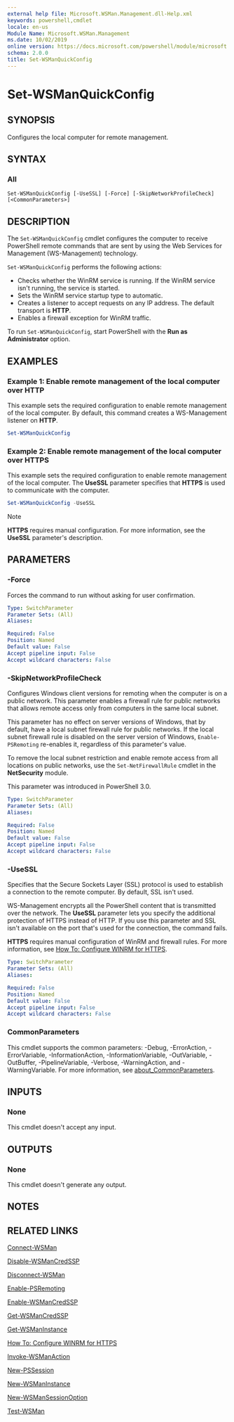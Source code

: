 ```yaml
---
external help file: Microsoft.WSMan.Management.dll-Help.xml
keywords: powershell,cmdlet
locale: en-us
Module Name: Microsoft.WSMan.Management
ms.date: 10/02/2019
online version: https://docs.microsoft.com/powershell/module/microsoft.wsman.management/set-wsmanquickconfig?view=powershell-6&WT.mc_id=ps-gethelp
schema: 2.0.0
title: Set-WSManQuickConfig
---
```


# Set-WSManQuickConfig

## SYNOPSIS

Configures the local computer for remote management.

## SYNTAX

### All

```
Set-WSManQuickConfig [-UseSSL] [-Force] [-SkipNetworkProfileCheck] [<CommonParameters>]
```

## DESCRIPTION

The `Set-WSManQuickConfig` cmdlet configures the computer to receive PowerShell remote commands that
are sent by using the Web Services for Management (WS-Management) technology.

`Set-WSManQuickConfig` performs the following actions:

- Checks whether the WinRM service is running. If the WinRM service isn't running, the service is
  started.
- Sets the WinRM service startup type to automatic.
- Creates a listener to accept requests on any IP address. The default transport is **HTTP**.
- Enables a firewall exception for WinRM traffic.

To run `Set-WSManQuickConfig`, start PowerShell with the **Run as Administrator** option.

## EXAMPLES

### Example 1: Enable remote management of the local computer over HTTP

This example sets the required configuration to enable remote management of the local computer. By
default, this command creates a WS-Management listener on **HTTP**.

```powershell
Set-WSManQuickConfig
```

### Example 2: Enable remote management of the local computer over HTTPS

This example sets the required configuration to enable remote management of the local computer. The
**UseSSL** parameter specifies that **HTTPS** is used to communicate with the computer.

```powershell
Set-WSManQuickConfig -UseSSL
```

> [!NOTE]
> **HTTPS** requires manual configuration. For more information, see the **UseSSL** parameter's
> description.

## PARAMETERS

### -Force

Forces the command to run without asking for user confirmation.

```yaml
Type: SwitchParameter
Parameter Sets: (All)
Aliases:

Required: False
Position: Named
Default value: False
Accept pipeline input: False
Accept wildcard characters: False
```

### -SkipNetworkProfileCheck

Configures Windows client versions for remoting when the computer is on a public network. This
parameter enables a firewall rule for public networks that allows remote access only from computers
in the same local subnet.

This parameter has no effect on server versions of Windows, that by default, have a local subnet
firewall rule for public networks. If the local subnet firewall rule is disabled on the server
version of Windows, `Enable-PSRemoting` re-enables it, regardless of this parameter's value.

To remove the local subnet restriction and enable remote access from all locations on public
networks, use the `Set-NetFirewallRule` cmdlet in the **NetSecurity** module.

This parameter was introduced in PowerShell 3.0.

```yaml
Type: SwitchParameter
Parameter Sets: (All)
Aliases:

Required: False
Position: Named
Default value: False
Accept pipeline input: False
Accept wildcard characters: False
```

### -UseSSL

Specifies that the Secure Sockets Layer (SSL) protocol is used to establish a connection to the
remote computer. By default, SSL isn't used.

WS-Management encrypts all the PowerShell content that is transmitted over the network. The
**UseSSL** parameter lets you specify the additional protection of HTTPS instead of HTTP. If you use
this parameter and SSL isn't available on the port that's used for the connection, the command
fails.

**HTTPS** requires manual configuration of WinRM and firewall rules. For more information, see
[How To: Configure WINRM for HTTPS](https://support.microsoft.com/en-us/help/2019527/how-to-configure-winrm-for-https).

```yaml
Type: SwitchParameter
Parameter Sets: (All)
Aliases:

Required: False
Position: Named
Default value: False
Accept pipeline input: False
Accept wildcard characters: False
```

### CommonParameters

This cmdlet supports the common parameters: -Debug, -ErrorAction, -ErrorVariable,
-InformationAction, -InformationVariable, -OutVariable, -OutBuffer, -PipelineVariable, -Verbose,
-WarningAction, and -WarningVariable. For more information, see [about_CommonParameters](https://go.microsoft.com/fwlink/?LinkID=113216).

## INPUTS

### None

This cmdlet doesn't accept any input.

## OUTPUTS

### None

This cmdlet doesn't generate any output.

## NOTES

## RELATED LINKS

[Connect-WSMan](Connect-WSMan.md)

[Disable-WSManCredSSP](Disable-WSManCredSSP.md)

[Disconnect-WSMan](Disconnect-WSMan.md)

[Enable-PSRemoting](../Microsoft.PowerShell.Core/Enable-PSRemoting.md)

[Enable-WSManCredSSP](Enable-WSManCredSSP.md)

[Get-WSManCredSSP](Get-WSManCredSSP.md)

[Get-WSManInstance](Get-WSManInstance.md)

[How To: Configure WINRM for HTTPS](https://support.microsoft.com/en-us/help/2019527/how-to-configure-winrm-for-https)

[Invoke-WSManAction](Invoke-WSManAction.md)

[New-PSSession](../Microsoft.PowerShell.Core/New-PSSession.md)

[New-WSManInstance](New-WSManInstance.md)

[New-WSManSessionOption](New-WSManSessionOption.md)

[Test-WSMan](Test-WSMan.md)
